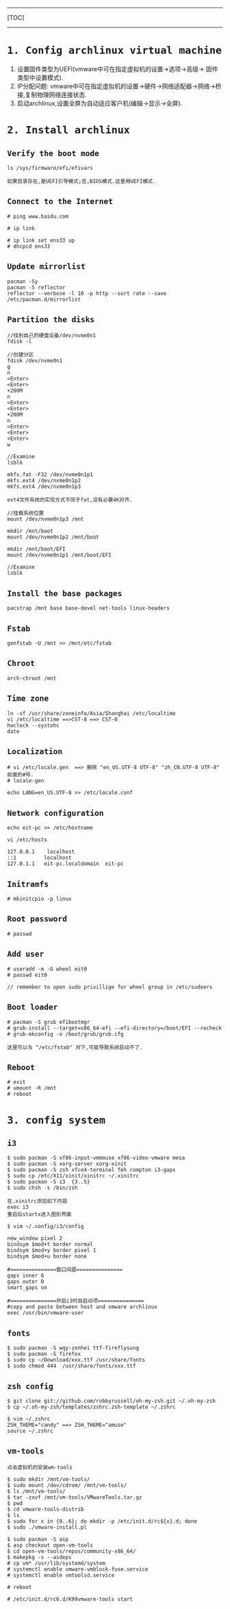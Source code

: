 ***
[TOC]
***

# `1. Config archlinux virtual machine`

1. 设置固件类型为UEFI(vmware中可在指定虚拟机的设置->选项->高级-> 固件类型中设置模式).
2. IP分配问题: vmware中可在指定虚拟机的设置->硬件->网络适配器->网络->桥接,复制物理网络连接状态.
3. 启动archlinux,设置全屏为自动适应客户机(编辑->显示->全屏).

# `2. Install archlinux`

## `Verify the boot mode`
```
ls /sys/firmware/efi/efivars

如果目录存在,是UEFI引导模式;否,BIOS模式.这里用UEFI模式.
```

## `Connect to the Internet`
```
# ping www.baidu.com

# ip link

# ip link set ens33 up
# dhcpcd ens33
```

## `Update mirrorlist`

```
pacman -Sy
pacman -S reflector
reflector --verbose -l 10 -p http --sort rate --save /etc/pacman.d/mirrorlist
```

## `Partition the disks`

```
//找到自己的硬盘设备/dev/nvme0n1
fdisk -l

//创建分区
fdisk /dev/nvme0n1
g
n
<Enter>
<Enter>
+200M
n
<Enter>
<Enter>
+200M
n
<Enter>
<Enter>
<Enter>
w

//Examine
lsblk
```

```
mkfs.fat -F32 /dev/nvme0n1p1
mkfs.ext4 /dev/nvme0n1p2
mkfs.ext4 /dev/nvme0n1p3

ext4文件系统的实现方式不同于fat,没有必要4K对齐.
```
```
//挂载系统位置
mount /dev/nvme0n1p3 /mnt

mkdir /mnt/boot
mount /dev/nvme0n1p2 /mnt/boot

mkdir /mnt/boot/EFI
mount /dev/nvme0n1p1 /mnt/boot/EFI

//Examine
lsblk
```

## `Install the base packages`

```
pacstrap /mnt base base-devel net-tools linux-headers
```

## `Fstab`

```
genfstab -U /mnt >> /mnt/etc/fstab
```

## `Chroot`

```
arch-chroot /mnt
```

## `Time zone`

```
ln -sf /usr/share/zoneinfo/Asia/Shanghai /etc/localtime
vi /etc/localtime ==>CST-8 ==> CST-0
hwclock --systohc
date
```

## `Localization`

``` 
# vi /etc/locale.gen  ==> 删除 "en_US.UTF-8 UTF-8" "zh_CN.UTF-8 UTF-8" 前面的#号.
# locale-gen
```
```
echo LANG=en_US.UTF-8 >> /etc/locale.conf
```

## `Network configuration`
```
echo eit-pc >> /etc/hostname
```
```
vi /etc/hosts

127.0.0.1    localhost
::1		    localhost
127.0.1.1	eit-pc.localdomain	eit-pc
```

## `Initramfs`

```
# mkinitcpio -p linux
```

## `Root password`

```
# passwd
```

## `Add user`

```
# useradd -m -G wheel eit0
# passwd eit0

// remember to open sudo privillige for wheel group in /etc/sudoers
```

## `Boot loader`

```
# pacman -S grub efibootmgr
# grub-install --target=x86_64-efi --efi-directory=/boot/EFI --recheck
# grub-mkconfig -o /boot/grub/grub.cfg

这里可以与 "/etc/fstab" 对下,可能导致系统启动不了.
```

## `Reboot`

```
# exit
# umount -R /mnt
# reboot
```

# `3. config system`
## `i3`

```
$ sudo pacman -S xf86-input-vmmouse xf86-video-vmware mesa
$ sudo pacman -S xorg-server xorg-xinit
$ sudo pacman -S zsh xfce4-terminal feh compton i3-gaps
$ sudo cp /etc/X11/xinit/xinitrc ~/.xinitrc
$ sudo pacman -S i3  {3..5}
$ sudo chsh -s /bin/zsh

在.xinitrc添加如下内容                                   
exec i3
重启后startx进入图形界面
```
```
$ vim ~/.config/i3/config

new_window pixel 2
bindsym $mod+t border normal
bindsym $mod+y border pixel 1
bindsym $mod+u border none

#===============窗口间距===============
gaps inner 6
gaps outer 0
smart_gaps on

#===============开启i3时自启动项===============
#copy and paste between host and vmware archlinux
exec /usr/bin/vmware-user
```

## `fonts`

```
$ sudo pacman -S wqy-zenhei ttf-fireflysung
$ sudo pacman -S firefox
$ sudo cp ~/Download/xxx.ttf /usr/share/fonts
$ sudo chmod 444  /usr/share/fonts/xxx.ttf
```

## `zsh config`

```
$ git clone git://github.com/robbyrussell/oh-my-zsh.git ~/.oh-my-zsh
$ cp ~/.oh-my-zsh/templates/zshrc.zsh-template ~/.zshrc

$ vim ~/.zshrc
ZSH_THEME="candy" ==> ZSH_THEME="amuse"
source ~/.zshrc
```

## `vm-tools`
```
点击虚拟机的安装wm-tools

$ sudo mkdir /mnt/vm-tools/
$ sudo mount /dev/cdrom/ /mnt/vm-tools/
$ ls /mnt/vm-tools/
$ tar -zxvf /mnt/vm-tools/VMwareTools.tar.gz
$ pwd
$ cd vmware-tools-distrib
$ ls
$ sudo for x in {0..6}; do mkdir -p /etc/init.d/rc${x}.d; done
$ sudo ./vmware-install.pl

$ sudo pacman -S asp
$ asp checkout open-vm-tools
$ cd open-vm-tools/repos/community-x86_64/
$ makepkg -s --asdeps
# cp vm* /usr/lib/systemd/system
# systemctl enable vmware-vmblock-fuse.service
# systemctl enable vmtoolsd.service

# reboot

# /etc/init.d/rc6.d/K99vmware-tools start
```
